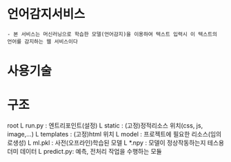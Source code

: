 # 언어감지서비스
    - 본 서비스는 머신러닝으로 학습한 모델(언어감지)을 이용하여 텍스트 입력시 이 텍스트의 언어를 감지하는 웹 서비스이다

# 사용기술

# 구조
root
L run.py        : 엔트리포인트(설정)
L static        : (고정)정적리소스 위치(css, js, image,...)
L templates     : (고정)html 위치
L model         : 프로젝트에 필요한 리소스(임의로생성)
    L ml.pkl    : 사전(오프라인)학습된 모델
    L *.npy     : 모델이 정상작동하는지 테스용 더미 데이터
    L predict.py: 예측, 전처리 작업을 수행하는 모듈





